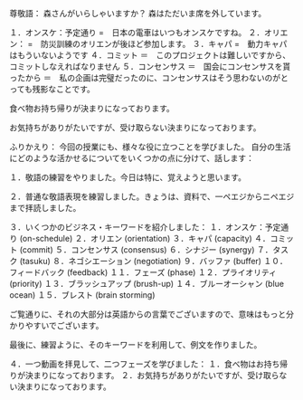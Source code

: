 尊敬語：
森さんがいらしゃいますか？
森はただいま席を外しています。

１．オンスケ：予定通り
    =　日本の電車はいつもオンスケですね。
２．オリエン：
    =　防災訓練のオリエンが後ほど参加します。
３．キャパ
    =　動力キャパはもういないようです
４．コミット
    ＝　このプロジェクトは難しいですから、コミットしなえればなりません
５．コンセンサス
    ＝　国会にコンセンサスを貰ったから
    ＝　私の企画は完璧だったのに、コンセンサスはそう思わないのがとっても残影なことです。

食べ物お持ち帰りが決まりになっております。

お気持ちがありがたいですが、受け取らない決まりになっております。

ふりかえり：
今回の授業にも、様々な役に立つことを学びました。
自分の生活にどのような活かせるについてをいくつかの点に分けて、話します：

１．敬語の練習をやりました。今日は特に、覚えようと思います。

２．普通な敬語表現を練習しました。きょうは、資料で、一ペエジからニペエジまで拝読しました。

３．いくつかのビジネス・キーワードを紹介しました：
    １．オンスケ：予定通り (on-schedule)
    ２．オリエン (orientation)
    ３．キャパ (capacity)
    ４．コミット (commit)
    ５．コンセンサス (consensus)
    ６．シナジー (synergy)
    ７．タスク (tasuku)
    ８．ネゴシエーション (negotiation)
    ９．バッファ (buffer)
    １０．フィードバック (feedback)
    １１．フェーズ (phase)
    １２．プライオリティ (priority)
    １３．ブラッシュアップ (brush-up)
    １４．ブルーオーシャン (blue ocean)
    １５．ブレスト (brain storming)

ご覧通りに、それの大部分は英語からの言葉でございますので、意味はもっと分かりやすいでございます。

最後に、練習ように、そのキーワードを利用して、例文を作りました。

４．一つ動画を拝見して、二つフェーズを学びました：
    １．食べ物はお持ち帰りが決まりになっております。
    ２．お気持ちがありがたいですが、受け取らない決まりになっております。

